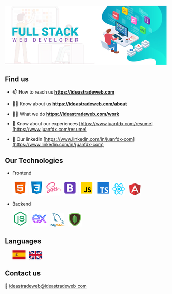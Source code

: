 
![fullstack](/images/fullstack1.jpg)

## Find us

- 📫 How to reach us **https://ideastradeweb.com**

- 🙍‍♂️ Know about us **https://ideastradeweb.com/about**

- 👨‍💻 What we do **https://ideastradeweb.com/work**

- 📄 Know about our experiences [https://www.juanfdx.com/resume](https://www.juanfdx.com/resume)

- 💼 Our linkedIn [https://www.linkedin.com/in/juanfdx-com](https://www.linkedin.com/in/juanfdx-com)

## Our Technologies

- Frontend
  <p>
    <img src="/images/html5.png" width="47px" /> 
    <img src="/images/css3.png" width="48px" /> 
    <img src="/images/sass.png" width="48px" /> 
    <img src="/images/bootstrap.png" width="48px" />
    <img src="/images/javascript.png" width="48px" />
    <img src="/images/typescript.png" width="48px" />
    <img src="/images/react.png" width="41px" /> &nbsp;
    <img src="/images/angular.png" width="36px" />
  </p>

- Backend
   <p>
    <img src="/images/node.png" width="48px" /> &nbsp;
    <img src="/images/express.png" width="48px" /> &nbsp;
    <img src="/images/mysql.png" width="42px" /> &nbsp;
    <img src="/images/mongo.png" width="42px" />
  </p>
  
## Languages

  <p>
    &nbsp; &nbsp; &nbsp; <img src="/images/spain.png" width="40px" /> &nbsp;
    <img src="/images/united-kingdom.png" width="41px" height="25px" /> 
  </p> 
  
## Contact us

   📧 [ideastradeweb@ideastradeweb.com](https://ideastradeweb.com/contact) 
   &nbsp;<br />
   &nbsp;<br />
